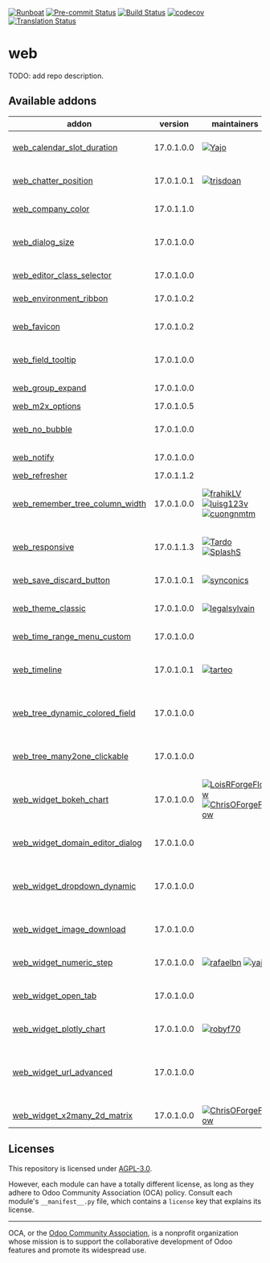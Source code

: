 
[![Runboat](https://img.shields.io/badge/runboat-Try%20me-875A7B.png)](https://runboat.odoo-community.org/builds?repo=OCA/web&target_branch=17.0)
[![Pre-commit Status](https://github.com/OCA/web/actions/workflows/pre-commit.yml/badge.svg?branch=17.0)](https://github.com/OCA/web/actions/workflows/pre-commit.yml?query=branch%3A17.0)
[![Build Status](https://github.com/OCA/web/actions/workflows/test.yml/badge.svg?branch=17.0)](https://github.com/OCA/web/actions/workflows/test.yml?query=branch%3A17.0)
[![codecov](https://codecov.io/gh/OCA/web/branch/17.0/graph/badge.svg)](https://codecov.io/gh/OCA/web)
[![Translation Status](https://translation.odoo-community.org/widgets/web-17-0/-/svg-badge.svg)](https://translation.odoo-community.org/engage/web-17-0/?utm_source=widget)

<!-- /!\ do not modify above this line -->

# web

TODO: add repo description.

<!-- /!\ do not modify below this line -->

<!-- prettier-ignore-start -->

[//]: # (addons)

Available addons
----------------
addon | version | maintainers | summary
--- | --- | --- | ---
[web_calendar_slot_duration](web_calendar_slot_duration/) | 17.0.1.0.0 | [![Yajo](https://github.com/Yajo.png?size=30px)](https://github.com/Yajo) | Customizable calendar slot durations
[web_chatter_position](web_chatter_position/) | 17.0.1.0.1 | [![trisdoan](https://github.com/trisdoan.png?size=30px)](https://github.com/trisdoan) | Add an option to change the chatter position
[web_company_color](web_company_color/) | 17.0.1.1.0 |  | Web Company Color
[web_dialog_size](web_dialog_size/) | 17.0.1.0.0 |  | A module that lets the user expand a dialog box to the full screen width.
[web_editor_class_selector](web_editor_class_selector/) | 17.0.1.0.0 |  | Web editor class selector
[web_environment_ribbon](web_environment_ribbon/) | 17.0.1.0.2 |  | Web Environment Ribbon
[web_favicon](web_favicon/) | 17.0.1.0.2 |  | Allows to set a custom shortcut icon (aka favicon)
[web_field_tooltip](web_field_tooltip/) | 17.0.1.0.0 |  | Displays customizable tooltips for fields
[web_group_expand](web_group_expand/) | 17.0.1.0.0 |  | Group Expand Buttons
[web_m2x_options](web_m2x_options/) | 17.0.1.0.5 |  | web_m2x_options
[web_no_bubble](web_no_bubble/) | 17.0.1.0.0 |  | Remove the bubbles from the web interface
[web_notify](web_notify/) | 17.0.1.0.0 |  | Send notification messages to user
[web_refresher](web_refresher/) | 17.0.1.1.2 |  | Web Refresher
[web_remember_tree_column_width](web_remember_tree_column_width/) | 17.0.1.0.0 | [![frahikLV](https://github.com/frahikLV.png?size=30px)](https://github.com/frahikLV) [![luisg123v](https://github.com/luisg123v.png?size=30px)](https://github.com/luisg123v) [![cuongnmtm](https://github.com/cuongnmtm.png?size=30px)](https://github.com/cuongnmtm) | Remember the tree columns' widths across sessions.
[web_responsive](web_responsive/) | 17.0.1.1.3 | [![Tardo](https://github.com/Tardo.png?size=30px)](https://github.com/Tardo) [![SplashS](https://github.com/SplashS.png?size=30px)](https://github.com/SplashS) | Responsive web client, community-supported
[web_save_discard_button](web_save_discard_button/) | 17.0.1.0.1 | [![synconics](https://github.com/synconics.png?size=30px)](https://github.com/synconics) | Save & Discard Buttons
[web_theme_classic](web_theme_classic/) | 17.0.1.0.0 | [![legalsylvain](https://github.com/legalsylvain.png?size=30px)](https://github.com/legalsylvain) | Contrasted style on fields to improve the UI.
[web_time_range_menu_custom](web_time_range_menu_custom/) | 17.0.1.0.0 |  | Web Time Range Menu Custom
[web_timeline](web_timeline/) | 17.0.1.0.1 | [![tarteo](https://github.com/tarteo.png?size=30px)](https://github.com/tarteo) | Interactive visualization chart to show events in time
[web_tree_dynamic_colored_field](web_tree_dynamic_colored_field/) | 17.0.1.0.0 |  | Allows you to dynamically color fields on tree views
[web_tree_many2one_clickable](web_tree_many2one_clickable/) | 17.0.1.0.0 |  | Open the linked resource when clicking on their name
[web_widget_bokeh_chart](web_widget_bokeh_chart/) | 17.0.1.0.0 | [![LoisRForgeFlow](https://github.com/LoisRForgeFlow.png?size=30px)](https://github.com/LoisRForgeFlow) [![ChrisOForgeFlow](https://github.com/ChrisOForgeFlow.png?size=30px)](https://github.com/ChrisOForgeFlow) | This widget allows to display charts using Bokeh library.
[web_widget_domain_editor_dialog](web_widget_domain_editor_dialog/) | 17.0.1.0.0 |  | Recovers the Domain Editor Dialog functionality
[web_widget_dropdown_dynamic](web_widget_dropdown_dynamic/) | 17.0.1.0.0 |  | This module adds support for dynamic dropdown widget
[web_widget_image_download](web_widget_image_download/) | 17.0.1.0.0 |  | Allows to download any image from its widget
[web_widget_numeric_step](web_widget_numeric_step/) | 17.0.1.0.0 | [![rafaelbn](https://github.com/rafaelbn.png?size=30px)](https://github.com/rafaelbn) [![yajo](https://github.com/yajo.png?size=30px)](https://github.com/yajo) | Web Widget Numeric Step
[web_widget_open_tab](web_widget_open_tab/) | 17.0.1.0.0 |  | Allow to open record from trees on new tab from tree views
[web_widget_plotly_chart](web_widget_plotly_chart/) | 17.0.1.0.0 | [![robyf70](https://github.com/robyf70.png?size=30px)](https://github.com/robyf70) | Allow to draw plotly charts.
[web_widget_url_advanced](web_widget_url_advanced/) | 17.0.1.0.0 |  | This module extends URL widget for displaying anchors with custom labels.
[web_widget_x2many_2d_matrix](web_widget_x2many_2d_matrix/) | 17.0.1.0.0 | [![ChrisOForgeFlow](https://github.com/ChrisOForgeFlow.png?size=30px)](https://github.com/ChrisOForgeFlow) | Show list fields as a matrix

[//]: # (end addons)

<!-- prettier-ignore-end -->

## Licenses

This repository is licensed under [AGPL-3.0](LICENSE).

However, each module can have a totally different license, as long as they adhere to Odoo Community Association (OCA)
policy. Consult each module's `__manifest__.py` file, which contains a `license` key
that explains its license.

----
OCA, or the [Odoo Community Association](http://odoo-community.org/), is a nonprofit
organization whose mission is to support the collaborative development of Odoo features
and promote its widespread use.
